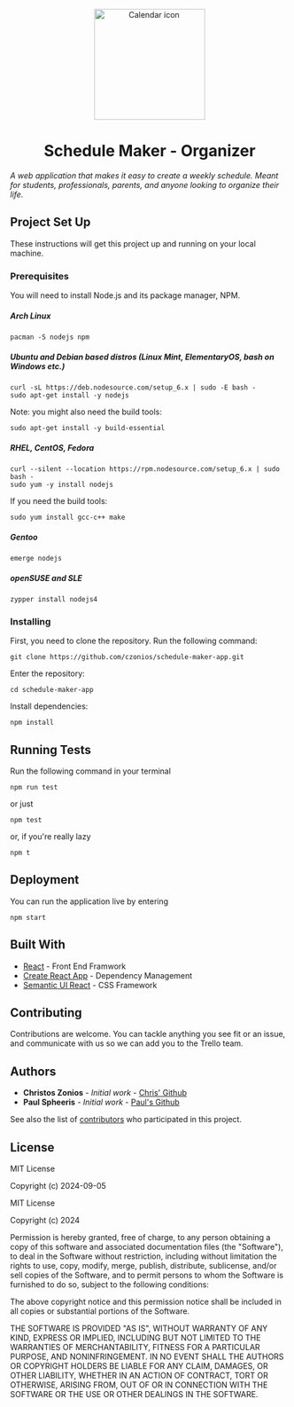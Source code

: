 <p align="center">
<img src="/icon/cal512.png" alt="Calendar icon" width="200">
</p>

<h1 align="center"> Schedule Maker - Organizer </h1>

<em>A web application that makes it easy to create a weekly schedule. Meant for students, professionals, parents, and anyone looking to organize their life.</em>

## Project Set Up

These instructions will get this project up and running on your local machine.

### Prerequisites

You will need to install Node.js and its package manager, NPM.

##### Arch Linux

```
pacman -S nodejs npm
```

##### Ubuntu and Debian based distros (Linux Mint, ElementaryOS, bash on Windows etc.)

```
curl -sL https://deb.nodesource.com/setup_6.x | sudo -E bash -
sudo apt-get install -y nodejs
```

Note: you might also need the build tools:

```
sudo apt-get install -y build-essential
```

##### RHEL, CentOS, Fedora

```
curl --silent --location https://rpm.nodesource.com/setup_6.x | sudo bash -
sudo yum -y install nodejs
```

If you need the build tools:

```
sudo yum install gcc-c++ make
```

##### Gentoo

```
emerge nodejs
```

##### openSUSE and SLE

```
zypper install nodejs4
```

### Installing

First, you need to clone the repository. Run the following command:

```
git clone https://github.com/czonios/schedule-maker-app.git
```

Enter the repository:

```
cd schedule-maker-app
```

Install dependencies:

```
npm install
```

## Running Tests

Run the following command in your terminal

```
npm run test
```

or just

```
npm test
```

or, if you're really lazy

```
npm t
```

## Deployment

You can run the application live by entering

```
npm start
```

## Built With

- [React](https://reactjs.org/) - Front End Framwork
- [Create React App](https://github.com/facebookincubator/create-react-app) - Dependency Management
- [Semantic UI React](https://react.semantic-ui.com/) - CSS Framework

## Contributing

Contributions are welcome. You can tackle anything you see fit or an issue, and communicate with us so we can add you to the Trello team.

## Authors

- **Christos Zonios** - _Initial work_ - [Chris' Github](https://github.com/czonios)
- **Paul Spheeris** - _Initial work_ - [Paul's Github](https://github.com/paspheeris)

See also the list of [contributors](https://github.com/czonios/schedule-maker-app/graphs/contributors) who participated in this project.

## License

MIT License

Copyright (c) 2024-09-05

MIT License

Copyright (c) 2024

Permission is hereby granted, free of charge, to any person obtaining a copy
of this software and associated documentation files (the "Software"), to deal
in the Software without restriction, including without limitation the rights
to use, copy, modify, merge, publish, distribute, sublicense, and/or sell
copies of the Software, and to permit persons to whom the Software is
furnished to do so, subject to the following conditions:

The above copyright notice and this permission notice shall be included in all
copies or substantial portions of the Software.

THE SOFTWARE IS PROVIDED "AS IS", WITHOUT WARRANTY OF ANY KIND, EXPRESS OR
IMPLIED, INCLUDING BUT NOT LIMITED TO THE WARRANTIES OF MERCHANTABILITY,
FITNESS FOR A PARTICULAR PURPOSE, AND NONINFRINGEMENT. IN NO EVENT SHALL THE
AUTHORS OR COPYRIGHT HOLDERS BE LIABLE FOR ANY CLAIM, DAMAGES, OR OTHER
LIABILITY, WHETHER IN AN ACTION OF CONTRACT, TORT OR OTHERWISE, ARISING FROM,
OUT OF OR IN CONNECTION WITH THE SOFTWARE OR THE USE OR OTHER DEALINGS IN THE
SOFTWARE.
